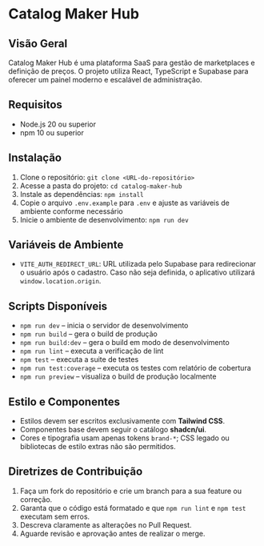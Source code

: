 # Catalog Maker Hub

## Visão Geral
Catalog Maker Hub é uma plataforma SaaS para gestão de marketplaces e definição de preços. O projeto utiliza React, TypeScript e Supabase para oferecer um painel moderno e escalável de administração.

## Requisitos
- Node.js 20 ou superior
- npm 10 ou superior

## Instalação
1. Clone o repositório: `git clone <URL-do-repositório>`
2. Acesse a pasta do projeto: `cd catalog-maker-hub`
3. Instale as dependências: `npm install`
4. Copie o arquivo `.env.example` para `.env` e ajuste as variáveis de ambiente conforme necessário
5. Inicie o ambiente de desenvolvimento: `npm run dev`

## Variáveis de Ambiente
- `VITE_AUTH_REDIRECT_URL`: URL utilizada pelo Supabase para redirecionar o usuário após o cadastro. Caso não seja definida, o aplicativo utilizará `window.location.origin`.

## Scripts Disponíveis
- `npm run dev` – inicia o servidor de desenvolvimento
- `npm run build` – gera o build de produção
- `npm run build:dev` – gera o build em modo de desenvolvimento
- `npm run lint` – executa a verificação de lint
- `npm test` – executa a suite de testes
- `npm run test:coverage` – executa os testes com relatório de cobertura
- `npm run preview` – visualiza o build de produção localmente

## Estilo e Componentes
- Estilos devem ser escritos exclusivamente com **Tailwind CSS**.
- Componentes base devem seguir o catálogo **shadcn/ui**.
- Cores e tipografia usam apenas tokens `brand-*`; CSS legado ou bibliotecas de estilo extras não são permitidos.

## Diretrizes de Contribuição
1. Faça um fork do repositório e crie um branch para a sua feature ou correção.
2. Garanta que o código está formatado e que `npm run lint` e `npm test` executam sem erros.
3. Descreva claramente as alterações no Pull Request.
4. Aguarde revisão e aprovação antes de realizar o merge.

